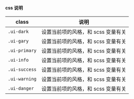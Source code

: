 <h4 uiAnchor id="css-说明">css 说明</h4>

| class | 说明 |
|-------|------|
| `.ui-dark`            | 设置当前项的风格，和 scss 变量有关 |
| `.ui-gary`            | 设置当前项的风格，和 scss 变量有关 |
| `.ui-primary`         | 设置当前项的风格，和 scss 变量有关 |
| `.ui-info`            | 设置当前项的风格，和 scss 变量有关 |
| `.ui-success`         | 设置当前项的风格，和 scss 变量有关 |
| `.ui-warning`         | 设置当前项的风格，和 scss 变量有关 |
| `.ui-danger`          | 设置当前项的风格，和 scss 变量有关 |
